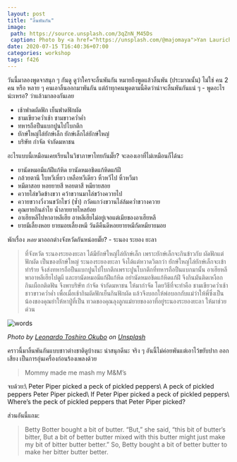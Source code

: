 ```yaml
---
layout: post
title: "ลิ้นพันกัน"
image:
 path: https://source.unsplash.com/3qZnN_M45Ds
 caption: Photo by <a href="https://unsplash.com/@majomaya">Yan Laurichesse</a> on <a href="https://unsplash.com/">Unsplash</a>
date: 2020-07-15 T16:40:36+07:00
categories: workshop
tags: f426
---
```

วันนี้มาลองพูดจาสนุก ๆ กันดู ดูว่าใครจะลิ้นพันกัน หมายถึงพูดแล้วลิ้นพัน (ประมาณนั้น) ไม่ใช่ คน 2 คน หรือ หลาย ๆ คนเอาลิ้นออกมาพันกัน แต่ถ้าทุกคนพูดตามนี้คิดว่าน่าจะลิ้นพันกันแน่ ๆ - พูดอะไรน่ะเหรอ? ว่าแล้วมาลองกันเลย

- เช้าฟาดผัดฟัก เย็นฟาดฟักผัด
- ชามเขียวคว่ำเช้า ชามขาวคว่ำค่ำ
- ทหารถือปืนแบกปูนไปโบกตึก
- ยักษ์ใหญ่ไล่ยักษ์เล็ก ยักษ์เล็กไล่ยักษ์ใหญ่
- บริษัท กำจัด จำกัดมหาชน

อะไรแบบนี้เหมือนเคยเรียนในวิชาภาษาไทยกันมั๊ย? จะลองเอาที่ไม่เหมือนก็ได้นะ

- ยานัดหมอมีแก้ฝีแก้หิด ยานัดหมอชิดแก้หิดแก้ฝี
- กล้วยตานี ใบหวีเหี่ยว เหลือหวีเดียว หิ้วหวีไป หิ้วหวีมา
- หมีตาสอย หอยยายสี  หอยตาสี หมียายสอย
- ควายไล่ขวิดข้างขวา      คว้าขวานมาไล่ขว้างควายไป
- ควายขวางวิ่งวนขวักไขว่ (ซ้ำ) กวัดแกว่งขวานไล่ล้มคว่ำขวางควาย
- คุณยายกินลำไย น้ำลายยายไหลย้อย
- อาเฮียหลีไปหาอาหลีเฮีย  อาหลีเฮียไม่อยู่เจอแต่เมียของอาเฮียหลี
- ยายมีเลี้ยงหอย ยายมอยเลี้ยงหมี วันดีคืนดีหอยยายหมีกัดหมียายมอย

พักเรื่อง *หอย* มาออกต่างจังหวัดกันหน่อยมั๊ย? - ระนอง ระยอง ยะลา

> ที่จังหวัด ระนองระยองยะลา ได้มียักษ์ใหญ่ไล่ยักษ์เล็ก เพราะยักษ์เล็กจะกินข้าวกับ ผัดฟักแต่ฟักผัด เป็นของยักษ์ใหญ่ ระนองระยองยะลา จึงได้แต่หวาดวิตกว่า ยักษ์ใหญ่ไล่ยักษ์เล็กจะเข้าทำร้าย จึงส่งทหารถือปืนแบกปูนไปโบกตึกเพราะปูนโบกตึกที่ทหารถือปืนแบกมานั้น อาเฮียหลีพาอาหลีเฮียไปดูผี และยานัดหมอมีแก้ฝีแก้หิด อย่านัดหมอชิดแก้หิดแก้ฝี จึงกินมันติดเหงือก กินเผือกติดฟัน จึงพาบริษัท กำจัด จำกัดมหาชน ให้มากำจัด โดยวิธีที่จะทำคือ ชามเขียวคว่ำเช้าชาวขาวคว่ำค่ำ เพื่อเมื่อเช้ากินผัดฟักเย็นกินฟักผัด แล้วจึงบอกให้พ่อบอกกับแม่ว่าให้พี่ซึ่งเป็นน้องของคุณย่าให้หาปู่ที่เป็น ทวดของคุณลุงลูกแม่ยายของอาที่อยู่ระนองระยองยะลา ให้มาช่วยด่วน

![words](https://source.unsplash.com/jBSTNenQxok/600x400)

*Photo by [Leonardo Toshiro Okubo](https://unsplash.com/@leookubo) on [Unsplash](https://unsplash.com)*

คราวนี้มาลิ้นพันกันแบบชาวต่างชาติดูบ้างนะ น่าสนุกดีนะ จริง ๆ อันนี้ไม่ค่อยพันแต่เอาไว้ขยับปาก ออกเสียง เป็นการอุ่นเครื่องก่อนร้องเพลงด้วย

> Mommy made me mash my M&M’s

จบด้วย:\\
Peter Piper picked a peck of pickled peppers\\
A peck of pickled peppers Peter Piper picked\\
If Peter Piper picked a peck of pickled peppers\\
Where’s the peck of pickled peppers that Peter Piper picked?

ส่วนอันนี้แถม:

> Betty Botter bought a bit of butter. “But,” she said, “this bit of butter’s bitter, But a bit of better butter mixed with this butter might just make my bit of bitter butter better.” So, Betty bought a bit of better butter to make her bitter butter better.
